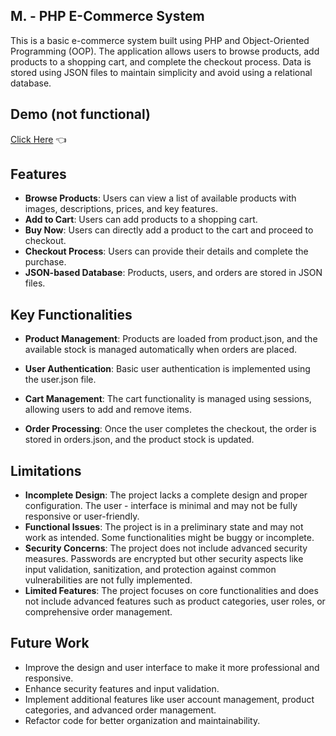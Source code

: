 ## M. -  PHP E-Commerce System

This is a basic e-commerce system built using PHP and Object-Oriented Programming (OOP). The application allows users to browse products, add products to a shopping cart, and complete the checkout process. Data is stored using JSON files to maintain simplicity and avoid using a relational database.


## Demo (not functional)
 [Click Here](http://alamin-babu.infinityfreeapp.com/ecommerce) 👈

## Features

- **Browse Products**: Users can view a list of available products with images, descriptions, prices, and key features.
- **Add to Cart**: Users can add products to a shopping cart.
- **Buy Now**: Users can directly add a product to the cart and proceed to checkout.
- **Checkout Process**: Users can provide their details and complete the purchase.
- **JSON-based Database**: Products, users, and orders are stored in JSON files.


## Key Functionalities
- **Product Management**: Products are loaded from product.json, and the available stock is managed automatically when orders are placed.

- **User Authentication**: Basic user authentication is implemented using the user.json file.

- **Cart Management**: The cart functionality is managed using sessions, allowing users to add and remove items.

- **Order Processing**: Once the user completes the checkout, the order is stored in orders.json, and the product stock is updated.



## Limitations
- **Incomplete Design**: The project lacks a complete design and proper configuration. The user -  interface is minimal and may not be fully responsive or user-friendly.
- **Functional Issues**: The project is in a preliminary state and may not work as intended. Some functionalities might be buggy or incomplete.
- **Security Concerns**: The project does not include advanced security measures. Passwords are encrypted but other security aspects like input validation, sanitization, and protection against common vulnerabilities are not fully implemented.
- **Limited Features**: The project focuses on core functionalities and does not include advanced features such as product categories, user roles, or comprehensive order management.


## Future Work
- Improve the design and user interface to make it more professional and responsive.
- Enhance security features and input validation.
- Implement additional features like user account management, product categories, and advanced order management.
- Refactor code for better organization and maintainability.

